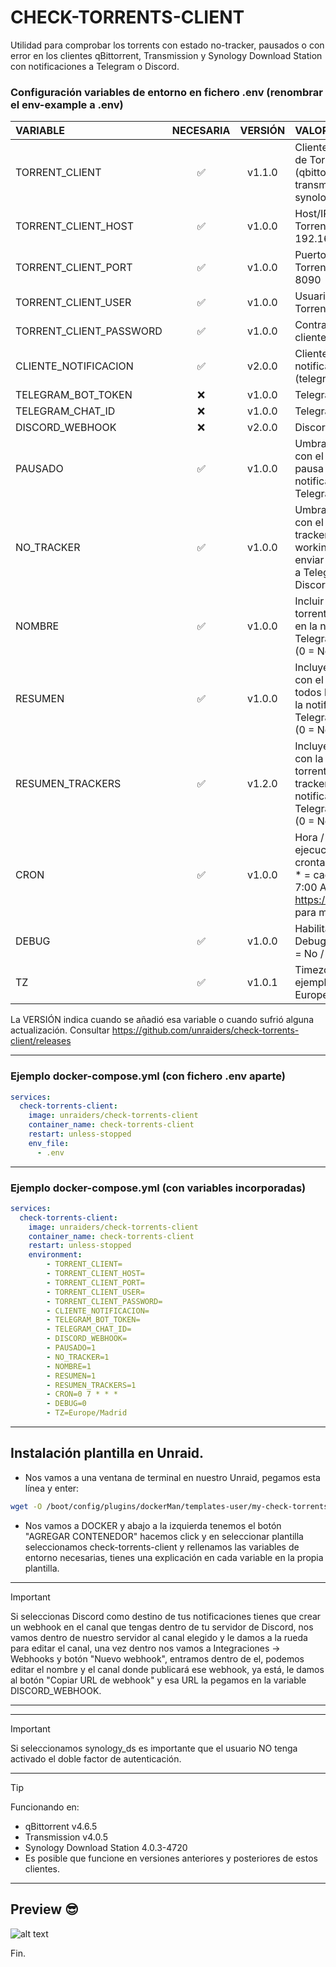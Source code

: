 # CHECK-TORRENTS-CLIENT

Utilidad para comprobar los torrents con estado no-tracker, pausados o con error en los clientes qBittorrent, Transmission y Synology Download Station con notificaciones a Telegram o Discord.

### Configuración variables de entorno en fichero .env (renombrar el env-example a .env)

| VARIABLE                | NECESARIA | VERSIÓN | VALOR |
|:----------------------- |:---------:| :------:| :-------------|
| TORRENT_CLIENT          |     ✅    | v1.1.0  | Cliente de descarga de Torrents. (qbittorrent, transmission o synology_ds) |
| TORRENT_CLIENT_HOST     |     ✅    | v1.0.0  | Host/IP del cliente Torrent. Ejemplo: 192.168.2.20  |
| TORRENT_CLIENT_PORT     |     ✅    | v1.0.0  | Puerto del cliente Torrent. Ejemplo: 8090 |
| TORRENT_CLIENT_USER     |     ✅    | v1.0.0  | Usuario del cliente Torrent. |
| TORRENT_CLIENT_PASSWORD |     ✅    | v1.0.0  | Contraseña del cliente Torrent. |
| CLIENTE_NOTIFICACION    |     ✅    | v2.0.0  | Cliente de notificaciones. (telegram o discord) |
| TELEGRAM_BOT_TOKEN      |     ❌    | v1.0.0  | Telegram Bot Token. |
| TELEGRAM_CHAT_ID        |     ❌    | v1.0.0  | Telegram Chat ID. |
| DISCORD_WEBHOOK         |     ❌    | v2.0.0  | Discord Webhook. |
| PAUSADO                 |     ✅    | v1.0.0  | Umbral de torrents con el estado en pausa para enviar la notificación a Telegram o Discord. |
| NO_TRACKER              |     ✅    | v1.0.0  | Umbral de torrents con el estado tracker "Not working" para enviar la notificación a Telegram o Discord. |
| NOMBRE                  |     ✅    | v1.0.0  | Incluir nombre/s de torrent/s afectados en la notificación a Telegram o Discord. (0 = No / 1 = Si) |
| RESUMEN                 |     ✅    | v1.0.0  | Incluye un resumen con el estado de todos los torrents en la notificación a Telegram o Discord. (0 = No / 1 = Si) |
| RESUMEN_TRACKERS        |     ✅    | v1.2.0  | Incluye un resumen con la cantidad de torrents en cada tracker en la notificación a Telegram o Discord. (0 = No / 1 = Si). |
| CRON                    |     ✅    | v1.0.0  | Hora / fecha de ejecución. (formato crontab). ej., 0 7 * * * = cada día a las 7:00 AM, visita https://crontab.guru/ para más info. |
| DEBUG                   |     ✅    | v1.0.0  | Habilita el modo Debug en el log. (0 = No / 1 = Si) |
| TZ                      |     ✅    | v1.0.1  | Timezone (Por ejemplo: Europe/Madrid) |

La VERSIÓN indica cuando se añadió esa variable o cuando sufrió alguna actualización. Consultar https://github.com/unraiders/check-torrents-client/releases

---

### Ejemplo docker-compose.yml (con fichero .env aparte)
```yaml
services:
  check-torrents-client:
    image: unraiders/check-torrents-client
    container_name: check-torrents-client
    restart: unless-stopped
    env_file:
      - .env
```

---

### Ejemplo docker-compose.yml (con variables incorporadas)
```yaml
services:
  check-torrents-client:
    image: unraiders/check-torrents-client
    container_name: check-torrents-client
    restart: unless-stopped
    environment:
        - TORRENT_CLIENT=
        - TORRENT_CLIENT_HOST=
        - TORRENT_CLIENT_PORT=
        - TORRENT_CLIENT_USER=
        - TORRENT_CLIENT_PASSWORD=
        - CLIENTE_NOTIFICACION=
        - TELEGRAM_BOT_TOKEN=
        - TELEGRAM_CHAT_ID=
        - DISCORD_WEBHOOK=
        - PAUSADO=1
        - NO_TRACKER=1
        - NOMBRE=1
        - RESUMEN=1
        - RESUMEN_TRACKERS=1
        - CRON=0 7 * * *
        - DEBUG=0
        - TZ=Europe/Madrid
```

---

## Instalación plantilla en Unraid.

- Nos vamos a una ventana de terminal en nuestro Unraid, pegamos esta línea y enter:
```sh
wget -O /boot/config/plugins/dockerMan/templates-user/my-check-torrents-client.xml https://raw.githubusercontent.com/unraiders/check-torrents-client/refs/heads/main/my-check-torrents-client.xml
```
- Nos vamos a DOCKER y abajo a la izquierda tenemos el botón "AGREGAR CONTENEDOR" hacemos click y en seleccionar plantilla seleccionamos check-torrents-client y rellenamos las variables de entorno necesarias, tienes una explicación en cada variable en la propia plantilla.

---

  > [!IMPORTANT]
  > Si seleccionas Discord como destino de tus notificaciones tienes que crear un webhook en el canal que tengas dentro de tu
  > servidor de Discord, nos vamos dentro de nuestro servidor al canal elegido y le damos a la rueda para editar el canal, una vez 
  > dentro nos vamos a Integraciones -> Webhooks y botón "Nuevo webhook", entramos dentro de el, podemos editar el nombre y el 
  > canal donde publicará ese webhook, ya está, le damos al botón "Copiar URL de webhook" y esa URL la pegamos en la variable 
  > DISCORD_WEBHOOK.

---

---

  > [!IMPORTANT]
  > Si seleccionamos synology_ds es importante que el usuario NO tenga activado el doble factor de autenticación.

---

  > [!TIP]
  > Funcionando en:
  >  - qBittorrent v4.6.5
  >  - Transmission v4.0.5
  >  - Synology Download Station 4.0.3-4720
  >  - Es posible que funcione en versiones anteriores y posteriores de estos clientes.

---

## Preview 😎

![alt text](https://github.com/unraiders/imagenes/blob/main/check-torrents-client-image.jpeg)

Fin.

